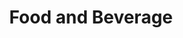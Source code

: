 ---
title:  "Food and Beverage"
intro: Our experience in the food and beverage sector is focused on manufacturing and distribution of food and beverage companies. We have worked in a variety of environments included specialty production, cold manufacturing and storage, international sourcing and production, and global distribution
featured_services: [Cost-Management, Supply-Chain-Network-Optimization, Sales-and-Operations-Planning, Financial-Analytics]
order: 6
---